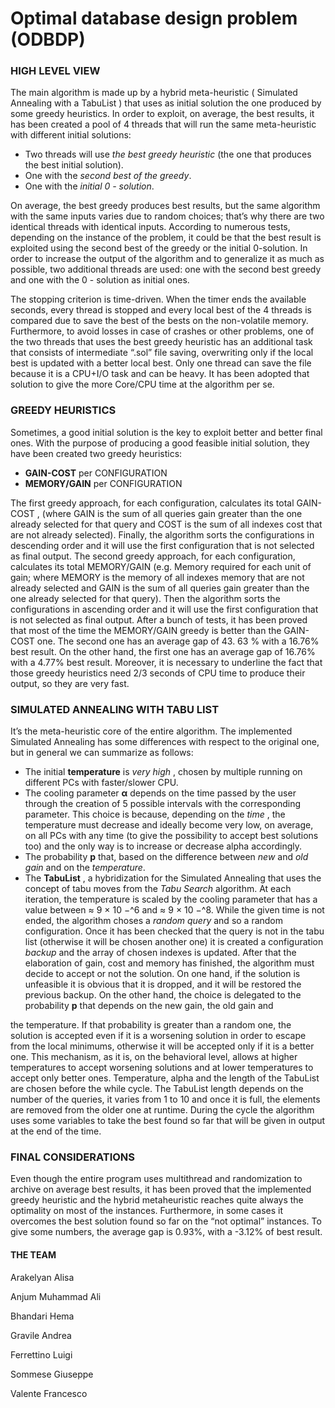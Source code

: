 # Optimal database design problem (ODBDP)

### HIGH LEVEL VIEW

The main algorithm is made up by a hybrid meta-heuristic ( Simulated Annealing with
a TabuList ) that uses as initial solution the one produced by some greedy heuristics.
In order to exploit, on average, the best results, it has been created a pool of 4 threads
that will run the same meta-heuristic with different initial solutions:

- Two threads will use _the best greedy heuristic_ (the one that produces the best
    initial solution).
- One with the _second best of the greedy_.
- One with the _initial 0 - solution_.


On average, the best greedy produces best results, but the same algorithm with the
same inputs varies due to random choices; that’s why there are two identical threads
with identical inputs. According to numerous tests, depending on the instance of the
problem, it could be that the best result is exploited using the second best of the
greedy or the initial 0-solution. In order to increase the output of the algorithm and
to generalize it as much as possible, two additional threads are used: one with the
second best greedy and one with the 0 - solution as initial ones.


The stopping criterion is time-driven. When the timer ends the available seconds,
every thread is stopped and every local best of the 4 threads is compared due to save
the best of the bests on the non-volatile memory.
Furthermore, to avoid losses in case of crashes or other problems, one of the two
threads that uses the best greedy heuristic has an additional task that consists of
intermediate “.sol” file saving, overwriting only if the local best is updated with a
better local best. Only one thread can save the file because it is a CPU+I/O task and
can be heavy. It has been adopted that solution to give the more Core/CPU time at the
algorithm per se.


### GREEDY HEURISTICS

Sometimes, a good initial solution is the key to exploit better and better final ones.
With the purpose of producing a good feasible initial solution, they have been created
two greedy heuristics:

- **GAIN-COST** per CONFIGURATION
- **MEMORY/GAIN** per CONFIGURATION

The first greedy approach, for each configuration, calculates its total GAIN-COST ,
(where GAIN is the sum of all queries gain greater than the one already selected for
that query and COST is the sum of all indexes cost that are not already selected).
Finally, the algorithm sorts the configurations in descending order and it will use the
first configuration that is not selected as final output.
The second greedy approach, for each configuration, calculates its total
MEMORY/GAIN (e.g. Memory required for each unit of gain; where MEMORY is the
memory of all indexes memory that are not already selected and GAIN is the sum of
all queries gain greater than the one already selected for that query).
Then the algorithm sorts the configurations in ascending order and it will use the first
configuration that is not selected as final output.
After a bunch of tests, it has been proved that most of the time the MEMORY/GAIN
greedy is better than the GAIN-COST one. The second one has an average gap of
43. 63 % with a 16.76% best result. On the other hand, the first one has an average gap
of 16.76% with a 4.77% best result. Moreover, it is necessary to underline the fact that
those greedy heuristics need 2/3 seconds of CPU time to produce their output, so they
are very fast.


### SIMULATED ANNEALING WITH TABU LIST

It’s the meta-heuristic core of the entire algorithm. The implemented Simulated
Annealing has some differences with respect to the original one, but in general we can
summarize as follows:

- The initial **temperature** is _very high_ , chosen by multiple running on
    different PCs with faster/slower CPU.
- The cooling parameter **α** depends on the time passed by the user through
    the creation of 5 possible intervals with the corresponding parameter.
    This choice is because, depending on the _time_ , the temperature must
    decrease and ideally become very low, on average, on all PCs with any time
    (to give the possibility to accept best solutions too) and the only way is to
    increase or decrease alpha accordingly.
- The probability **p** that, based on the difference between _new_ and _old gain_
    and on the _temperature_.
- The **TabuList** , a hybridization for the Simulated Annealing that uses the
    concept of tabu moves from the _Tabu Search_ algorithm.
At each iteration, the temperature is scaled by the cooling parameter that has a value
between ≈ 9 × 10 −^6 and ≈ 9 × 10 −^8. While the given time is not ended, the algorithm
choses a _random query_ and so a random configuration. Once it has been checked that
the query is not in the tabu list (otherwise it will be chosen another one) it is created
a configuration _backup_ and the array of chosen indexes is updated. After that the
elaboration of gain, cost and memory has finished, the algorithm must decide to
accept or not the solution. On one hand, if the solution is unfeasible it is obvious that
it is dropped, and it will be restored the previous backup. On the other hand, the
choice is delegated to the probability **p** that depends on the new gain, the old gain and


the temperature. If that probability is greater than a random one, the solution is
accepted even if it is a worsening solution in order to escape from the local minimums,
otherwise it will be accepted only if it is a better one.
This mechanism, as it is, on the behavioral level, allows at higher temperatures to
accept worsening solutions and at lower temperatures to accept only better ones.
Temperature, alpha and the length of the TabuList are chosen before the while cycle.
The TabuList length depends on the number of the queries, it varies from 1 to 10 and
once it is full, the elements are removed from the older one at runtime.
During the cycle the algorithm uses some variables to take the best found so far that
will be given in output at the end of the time.


### FINAL CONSIDERATIONS

Even though the entire program uses multithread and randomization to archive on
average best results, it has been proved that the implemented greedy heuristic and the
hybrid metaheuristic reaches quite always the optimality on most of the instances.
Furthermore, in some cases it overcomes the best solution found so far on the “not
optimal” instances. To give some numbers, the average gap is 0.93%, with a -3.12% of
best result.

#### THE TEAM

Arakelyan Alisa

Anjum Muhammad Ali

Bhandari Hema

Gravile Andrea

Ferrettino Luigi

Sommese Giuseppe

Valente Francesco
